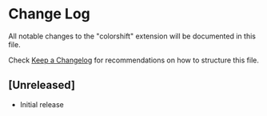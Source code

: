 # Change Log

All notable changes to the "colorshift" extension will be documented in this file.

Check [Keep a Changelog](http://keepachangelog.com/) for recommendations on how to structure this file.

## [Unreleased]

- Initial release
